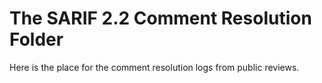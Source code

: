 # The SARIF 2.2 Comment Resolution Folder

Here is the place for the comment resolution logs from public reviews.
